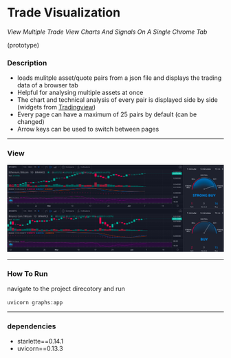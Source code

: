 # Trade Visualization

*View Multiple Trade View Charts And Signals On A Single Chrome Tab*

(prototype)
### Description
- loads mulitple asset/quote pairs from a json file and displays the trading data of a browser tab
- Helpful for analysing multiple assets at once
- The chart and technical analysis of every pair is displayed side by side (widgets from [Tradingview](https://www.tradingview.com/))
- Every page can have a maximum of 25 pairs by default (can be changed)
- Arrow keys can be used to switch between pages
___
### View
![image_not_found](view.png)
___

### How To Run
navigate to the project direcotory and run<br>

`uvicorn graphs:app`
___
### dependencies
- starlette==0.14.1
- uvicorn==0.13.3
